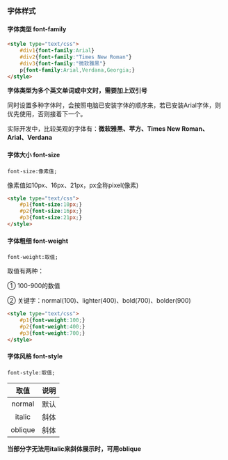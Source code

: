 ### 字体样式

#### 字体类型 font-family

```html
<style type="text/css">
    #div1{font-family:Arial}
    #div2{font-family:"Times New Roman"}
    #div3{font-family:"微软雅黑"}
    p{font-family:Arial,Verdana,Georgia;}
</style>
```

**字体类型为多个英文单词或中文时，需要加上双引号**

同时设置多种字体时，会按照电脑已安装字体的顺序来，若已安装Arial字体，则优先使用，否则接着下一个。

实际开发中，比较美观的字体有：**微软雅黑、苹方、Times New Roman、Arial、Verdana**



#### 字体大小 font-size

`font-size:像素值;`

像素值如10px、16px、21px，px全称pixel(像素)

```html
<style type="text/css">
    #p1{font-size:10px;}
    #p2{font-size:16px;}
    #p3{font-size:21px;}
</style>
```



#### 字体粗细 font-weight

`font-weight:取值;`

取值有两种：

① 100-900的数值

② 关键字：normal(100)、lighter(400)、bold(700)、bolder(900)

```html
<style type="text/css">
    #p1{font-weight:100;}
    #p2{font-weight:400;}
    #p3{font-weight:700;}
</style>
```



#### 字体风格 font-style

`font-style:取值;`

|  取值   | 说明 |
| :-----: | :--: |
| normal  | 默认 |
| italic  | 斜体 |
| oblique | 斜体 |

**当部分字无法用italic来斜体展示时，可用oblique**